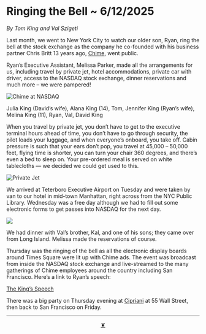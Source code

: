 # Ringing the Bell ~ 6/12/2025

_By Tom King and Val Szigeti_

Last month, we went to New York City to watch our older son, Ryan, ring the bell at the stock exchange as the company he co-founded with his business partner Chris Britt 13 years ago, [Chime]( https://www.chime.com/), went public.

Ryan’s Executive Assistant, Melissa Parker, made all the arrangements for us, including travel by private jet, hotel accommodations, private car with driver, access to the NASDAQ stock exchange, dinner reservations and much more – we were pampered!

![Chime at NASDAQ](https://heritage-happenings.github.io/Blog/2025/07/19/ChimeAtNASDAQ.JPG)

Julia King (David’s wife), Alana King (14), Tom, Jennifer King (Ryan’s wife), Melina King (11), Ryan, Val, David King

When you travel by private jet, you don’t have to get to the executive terminal hours ahead of time, you don’t have to go through security, the pilot loads your luggage, and when everyone’s onboard, you take off. Cabin pressure is such that your ears don’t pop, you travel at 45,000 – 50,000 feet, flying time is shorter, you can turn your chair 360 degrees, and there’s even a bed to sleep on. Your pre-ordered meal is served on white tablecloths — we decided we could get used to this.

![Private Jet](https://heritage-happenings.github.io/Blog/2025/07/19/PrivateJet.png)

We arrived at Teterboro Executive Airport on Tuesday and were taken by van to our hotel in mid-town Manhattan, right across from the NYC Public Library. Wednesday was a free day although we had to fill out some electronic forms to get passes into NASDAQ for the next day.

<div style="width: 200px;">
<img src="https://heritage-happenings.github.io/Blog/2025/07/19/NASDAQ_Pass.jpg">
</div>

We had dinner with Val’s brother, Kal, and one of his sons; they came over from Long Island. Melissa made the reservations of course.

Thursday was the ringing of the bell as all the electronic display boards around Times Square were lit up with Chime ads. The event was broadcast from inside the NASDAQ stock exchange and live-streamed to the many gatherings of Chime employees around the country including San Francisco. Here’s a link to Ryan’s speech:

[The King’s Speech]( https://www.dropbox.com/scl/fi/fkbtvetxphdxwo3tzat9r/RyanAtNASDAQ250612.MOV?rlkey=vn6k5mbm2rzcis4anxa7t8cem&e=1&st=itsnd5t3&dl=0 )

There was a big party on Thursday evening at [Cipriani]( https://ciprianievents.com/venue/new-york-cipriani-wall-street/ ) at 55 Wall Street, then back to San Francisco on Friday.

***

<center title="Hello! Click me to go up to the top"><a class="aDingbat" href="javascript:window.scrollTo(0,0);"> ❦ </a></center>
